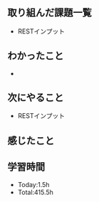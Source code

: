 ## 取り組んだ課題一覧
- RESTインプット
## わかったこと
- 
## 次にやること
- RESTインプット
## 感じたこと

  
## 学習時間
- Today:1.5h
- Total:415.5h
